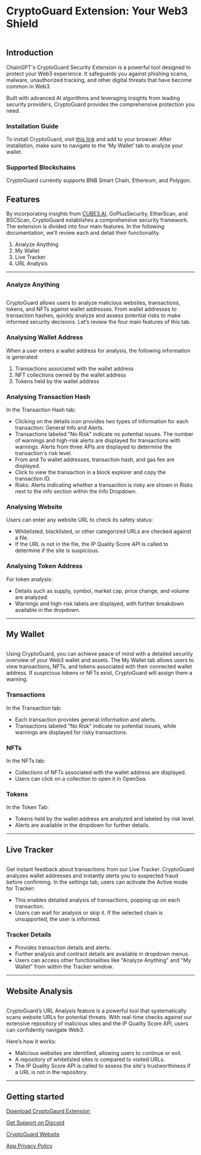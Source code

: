 # CryptoGuard Extension: Your Web3 Shield

<figure><img src="../../.gitbook/assets/image.png" alt=""><figcaption></figcaption></figure>

## Introduction

ChainGPT's CryptoGuard Security Extension is a powerful tool designed to protect your Web3 experience. It safeguards you against phishing scams, malware, unauthorized tracking, and other digital threats that have become common in Web3.

Built with advanced AI algorithms and leveraging insights from leading security providers, CryptoGuard provides the comprehensive protection you need.

### **Installation Guide**

To install CryptoGuard, visit [this link](https://chromewebstore.google.com/detail/cryptoguard-by-chaingpt-a/eegoohfobcaegoeoakafgiljckfiajhl) and add to your browser. After installation, make sure to navigate to the ‘My Wallet’ tab to analyze your wallet.

### **Supported Blockchains**

CryptoGuard currently supports BNB Smart Chain, Ethereum, and Polygon.

## Features

By incorporating insights from [CUBE3.AI](https://cube3.ai/), GoPlusSecurity, EtherScan, and BSCScan, CryptoGuard establishes a comprehensive security framework. The extension is divided into four main features. In the following documentation, we’ll review each and detail their functionality.

1. Analyze Anything
2. My Wallet
3. Live Tracker
4. URL Analysis

***

### **Analyze Anything**

<figure><img src="../../.gitbook/assets/image (11).png" alt=""><figcaption></figcaption></figure>

CryptoGuard allows users to analyze malicious websites, transactions, tokens, and NFTs against wallet addresses. From wallet addresses to transaction hashes, quickly analyze and assess potential risks to make informed security decisions. Let’s review the four main features of this tab.

### **Analysing Wallet Address**

When a user enters a wallet address for analysis, the following information is generated:

1. Transactions associated with the wallet address
2. NFT collections owned by the wallet address
3. Tokens held by the wallet address

### **Analysing** Transaction Hash

In the Transaction Hash tab:

* Clicking on the details icon provides two types of information for each transaction: General Info and Alerts.
* Transactions labeled "No Risk" indicate no potential issues. The number of warnings and high-risk alerts are displayed for transactions with warnings. Alerts from three APIs are displayed to determine the transaction's risk level.
* From and To wallet addresses, transaction hash, and gas fee are displayed.
* Click to view the transaction in a block explorer and copy the transaction ID.
* Risks: Alerts indicating whether a transaction is risky are shown in Risks next to the info section within the Info Dropdown.

### **Analysing Website**&#x20;

Users can enter any website URL to check its safety status:

* Whitelisted, blacklisted, or other categorized URLs are checked against a file.
* If the URL is not in the file, the IP Quality Score API is called to determine if the site is suspicious.

### **Analysing Token Address**

For token analysis:

* Details such as supply, symbol, market cap, price change, and volume are analyzed.
* Warnings and high-risk labels are displayed, with further breakdown available in the dropdown.

***

## **My Wallet**

<figure><img src="../../.gitbook/assets/image (12).png" alt=""><figcaption></figcaption></figure>

Using CryptoGuard, you can achieve peace of mind with a detailed security overview of your Web3 wallet and assets. The My Wallet tab allows users to view transactions, NFTs, and tokens associated with their connected wallet address. If suspicious tokens or NFTs exist, CryptoGuard will assign them a warning.

### **Transactions**

In the Transaction tab:

* Each transaction provides general information and alerts.
* Transactions labeled "No Risk" indicate no potential issues, while warnings are displayed for risky transactions.

### **NFTs**

In the NFTs tab:

* Collections of NFTs associated with the wallet address are displayed.
* Users can click on a collection to open it in OpenSea.

### **Tokens**

In the Token Tab:

* Tokens held by the wallet address are analyzed and labeled by risk level.
* Alerts are available in the dropdown for further details.

***

## **Live Tracker**

<figure><img src="../../.gitbook/assets/image (13).png" alt=""><figcaption></figcaption></figure>

Get instant feedback about transactions from our Live Tracker. CryptoGuard analyzes wallet addresses and instantly alerts you to suspected fraud before confirming. In the settings tab, users can activate the Active mode for Tracker:

* This enables detailed analysis of transactions, popping up on each transaction.
* Users can wait for analysis or skip it. If the selected chain is unsupported, the user is informed.

### **Tracker Details**

* Provides transaction details and alerts.
* Further analysis and contract details are available in dropdown menus.
* Users can access other functionalities like "Analyze Anything" and "My Wallet" from within the Tracker window.

***

## **Website Analysis**

<figure><img src="../../.gitbook/assets/image (14).png" alt=""><figcaption></figcaption></figure>



CryptoGuard’s URL Analysis feature is a powerful tool that systematically scans website URLs for potential threats. With real-time checks against our extensive repository of malicious sites and the IP Quality Score API, users can confidently navigate Web3.

Here’s how it works:

* Malicious websites are identified, allowing users to continue or exit.
* A repository of whitelisted sites is compared to visited URLs.
* The IP Quality Score API is called to assess the site's trustworthiness if a URL is not in the repository.



***

## Getting started&#x20;

[Download CryptoGaurd Extension](https://chromewebstore.google.com/search/CryptoGuard%20-%20by%20ChainGPT%20AI)

[Get Support on Discord ](https://discord.com/invite/sv2NfqSgVW)

[CryptoGuard Website](https://www.cryptoguard.ai/)

[App Privacy Policy  ](https://www.cryptoguard.ai/app-privacy-policy)


